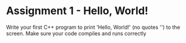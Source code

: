 # Assignment 1 - Hello, World!

Write your first C++ program to print 'Hello, World!' (no quotes '') to the screen. Make sure your code compiles and runs correctly
